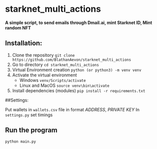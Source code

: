# starknet_multi_actions

**A simple script, to send emails through Dmail.ai, mint Starknet ID, Mint random NFT**

## Installation:

1. Clone the repository
```git clone https://github.com/BlathanAevon/starknet_multi_actions```
2. Go to directory
```cd starknet_multi_actions```
3. Virtual Environment creation
```python (or python3) -m venv venv```
4. Activate the virtual environment
    - Windows
      ```venv/Scripts/activate```
    - Linux and MacOS
      ```source venv\bin\activate```
5. Install dependencies (modules)
```pip install -r requirements.txt```

##Settings:

Put wallets in `wallets.csv` file in format *ADDRESS*, *PRIVATE KEY*
In `settings.py` set timings

## Run the program
```python main.py```
